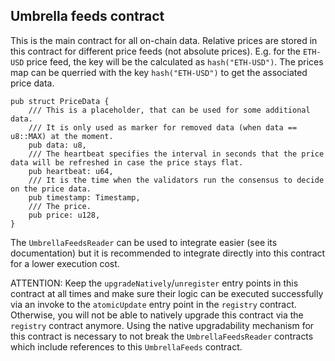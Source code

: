 ## Umbrella feeds contract

This is the main contract for all on-chain data. 
Relative prices are stored in this contract for different price feeds (not absolute prices). 
E.g. for the `ETH-USD` price feed, the key will be the calculated as `hash("ETH-USD")`. The prices map can be querried with the key `hash("ETH-USD")` to get the associated price data.

```
pub struct PriceData {
    /// This is a placeholder, that can be used for some additional data.
    /// It is only used as marker for removed data (when data == u8::MAX) at the moment.
    pub data: u8,
    /// The heartbeat specifies the interval in seconds that the price data will be refreshed in case the price stays flat.
    pub heartbeat: u64,
    /// It is the time when the validators run the consensus to decide on the price data.
    pub timestamp: Timestamp,
    /// The price.
    pub price: u128,
}
```

The `UmbrellaFeedsReader` can be used to integrate easier (see its documentation) but it is recommended to integrate directly into this contract for a lower execution cost.

ATTENTION: Keep the `upgradeNatively`/`unregister` entry points in this contract at all times and make sure their logic can be
executed successfully via an invoke to the `atomicUpdate` entry point in the `registry` contract. Otherwise, you will not be able to
natively upgrade this contract via the `registry` contract anymore.
Using the native upgradability mechanism for this contract is necessary to not break the `UmbrellaFeedsReader` contracts
which include references to this `UmbrellaFeeds` contract.

